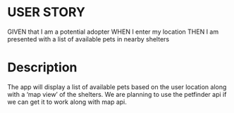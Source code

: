 # USER STORY

GIVEN that I am a potential adopter WHEN I enter my location THEN I am presented with a list of available pets in nearby shelters



# Description
The app will display a list of available pets based on the user location along with a ‘map view’ of the shelters. We are planning to use the petfinder api if we can get it to work along with map api.